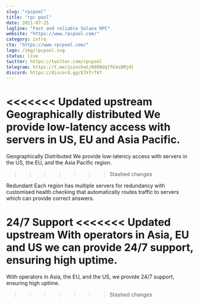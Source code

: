 ```yaml
---
slug: "rpcpool"
title: "rpc pool"
date: 2021-07-25
logline: "Fast and reliable Solana RPC"
website: "https://www.rpcpool.com/"
category: infra
cta: "https://www.rpcpool.com/"
logo: /img/rpcpool.svg
status: live
twitter: https://twitter.com/rpcpool
telegram: https://t.me/joinchat/K0ONdq7fE4s0Mjdl
discord: https://discord.gg/E7XfrfkT
---
```


<<<<<<< Updated upstream
Geographically distributed
We provide low-latency access with servers in US, EU and Asia Pacific.
=======
Geographically Distributed
We provide low-latency access with servers in the US, the EU, and the Asia Pacific region.
>>>>>>> Stashed changes

Redundant
Each region has multiple servers for redundancy with customised health checking that automatically routes traffic to servers which can provide correct answers.

24/7 Support
<<<<<<< Updated upstream
With operators in Asia, EU and US we can provide 24/7 support, ensuring high uptime.
=======
With operators in Asia, the EU, and the US, we provide 24/7 support, ensuring high uptime.
>>>>>>> Stashed changes
